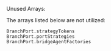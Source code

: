 Unused Arrays:

The arrays listed below are not utilized:

    BranchPort.strategyTokens
    BranchPort.portStrategies
    BranchPort.bridgeAgentFactories